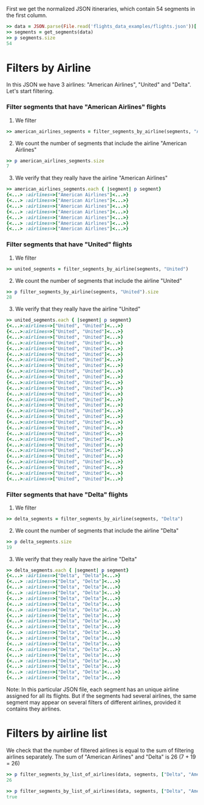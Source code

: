 <!--
Load the necessary libraries
>> require_relative '../../tool/filter_and_sort_functions_for_segments.rb'
<...>

-->

First we get the normalized JSON itineraries, which contain 54 segments in the first column.
```ruby
>> data = JSON.parse(File.read('flights_data_examples/flights.json'))['payload']
>> segments = get_segments(data)
>> p segments.size
54
```

# Filters by Airline

In this JSON we have 3 airlines: "American Airlines", "United" and "Delta".
Let's start filtering.

### Filter segments that have "American Airlines" flights

1) We filter
```ruby
>> american_airlines_segments = filter_segments_by_airline(segments, "American Airlines")
```

2) We count the number of segments that include the airline "American Airlines"
```ruby
>> p american_airlines_segments.size
7
```

3) We verify that they really have the airline "American Airlines"
```ruby
>> american_airlines_segments.each { |segment| p segment}
{<...> :airlines=>["American Airlines"]<...>}
{<...> :airlines=>["American Airlines"]<...>}
{<...> :airlines=>["American Airlines"]<...>}
{<...> :airlines=>["American Airlines"]<...>}
{<...> :airlines=>["American Airlines"]<...>}
{<...> :airlines=>["American Airlines"]<...>}
{<...> :airlines=>["American Airlines"]<...>}

```

### Filter segments that have "United" flights
1) We filter
```ruby
>> united_segments = filter_segments_by_airline(segments, "United")
```

2) We count the number of segments that include the airline "United"
```ruby
>> p filter_segments_by_airline(segments, "United").size
28
```

3) We verify that they really have the airline "United"
```ruby
>> united_segments.each { |segment| p segment}
{<...>:airlines=>["United", "United"]<...>}
{<...>:airlines=>["United", "United"]<...>}
{<...>:airlines=>["United", "United"]<...>}
{<...>:airlines=>["United", "United"]<...>}
{<...>:airlines=>["United", "United"]<...>}
{<...>:airlines=>["United", "United"]<...>}
{<...>:airlines=>["United", "United"]<...>}
{<...>:airlines=>["United", "United"]<...>}
{<...>:airlines=>["United", "United"]<...>}
{<...>:airlines=>["United", "United"]<...>}
{<...>:airlines=>["United", "United"]<...>}
{<...>:airlines=>["United", "United"]<...>}
{<...>:airlines=>["United", "United"]<...>}
{<...>:airlines=>["United", "United"]<...>}
{<...>:airlines=>["United", "United"]<...>}
{<...>:airlines=>["United", "United"]<...>}
{<...>:airlines=>["United", "United"]<...>}
{<...>:airlines=>["United", "United"]<...>}
{<...>:airlines=>["United", "United"]<...>}
{<...>:airlines=>["United", "United"]<...>}
{<...>:airlines=>["United", "United"]<...>}
{<...>:airlines=>["United", "United"]<...>}
{<...>:airlines=>["United", "United"]<...>}
{<...>:airlines=>["United", "United"]<...>}
{<...>:airlines=>["United", "United"]<...>}
{<...>:airlines=>["United", "United"]<...>}
{<...>:airlines=>["United", "United"]<...>}
{<...>:airlines=>["United", "United"]<...>}

```

### Filter segments that have "Delta" flights

1) We filter
```ruby
>> delta_segments = filter_segments_by_airline(segments, "Delta")
```

2) We count the number of segments that include the airline "Delta"
```ruby
>> p delta_segments.size
19
```

3) We verify that they really have the airline "Delta"
```ruby
>> delta_segments.each { |segment| p segment}
{<...> :airlines=>["Delta", "Delta"]<...>}
{<...> :airlines=>["Delta", "Delta"]<...>}
{<...> :airlines=>["Delta", "Delta"]<...>}
{<...> :airlines=>["Delta", "Delta"]<...>}
{<...> :airlines=>["Delta", "Delta"]<...>}
{<...> :airlines=>["Delta", "Delta"]<...>}
{<...> :airlines=>["Delta", "Delta"]<...>}
{<...> :airlines=>["Delta", "Delta"]<...>}
{<...> :airlines=>["Delta", "Delta"]<...>}
{<...> :airlines=>["Delta", "Delta"]<...>}
{<...> :airlines=>["Delta", "Delta"]<...>}
{<...> :airlines=>["Delta", "Delta"]<...>}
{<...> :airlines=>["Delta", "Delta"]<...>}
{<...> :airlines=>["Delta", "Delta"]<...>}
{<...> :airlines=>["Delta", "Delta"]<...>}
{<...> :airlines=>["Delta", "Delta"]<...>}
{<...> :airlines=>["Delta", "Delta"]<...>}
{<...> :airlines=>["Delta", "Delta"]<...>}
{<...> :airlines=>["Delta", "Delta"]<...>}

```

Note:
In this particular JSON file, each segment has an unique airline assigned for all its flights.
But if the segments had several airlines, the same segment may appear on several filters of different airlines, provided it contains they airlines.

# Filters by airline list
We check that the number of filtered airlines is equal to the sum of filtering airlines separately.
The sum of "American Airlines" and "Delta" is 26 (7 + 19 = 26)

```ruby
>> p filter_segments_by_list_of_airlines(data, segments, ["Delta", "American Airlines"]).size
26
```

```ruby
>> p filter_segments_by_list_of_airlines(data, segments, ["Delta", "American Airlines"]).size == delta_segments.size + american_airlines_segments.size
true
```